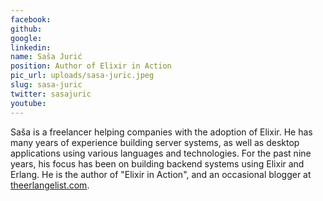```yaml
---
facebook: 
github: 
google: 
linkedin: 
name: Saša Jurić
position: Author of Elixir in Action
pic_url: uploads/sasa-juric.jpeg
slug: sasa-juric
twitter: sasajuric
youtube: 
---
```

<p>Sa&scaron;a is a freelancer helping companies with the adoption of Elixir. He has many years of experience building server systems, as well as desktop applications using various languages and technologies. For the past nine years, his focus has been on building backend systems using Elixir and Erlang. He is the author of &quot;Elixir in Action&quot;, and an occasional blogger at <a href="https://www.theerlangelist.com">theerlangelist.com</a>.</p>
